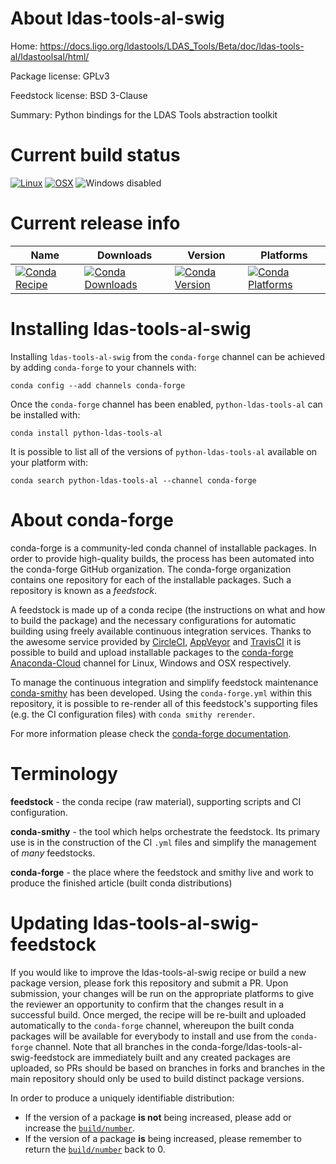 About ldas-tools-al-swig
========================

Home: https://docs.ligo.org/ldastools/LDAS_Tools/Beta/doc/ldas-tools-al/ldastoolsal/html/

Package license: GPLv3

Feedstock license: BSD 3-Clause

Summary: Python bindings for the LDAS Tools abstraction toolkit



Current build status
====================

[![Linux](https://img.shields.io/circleci/project/github/conda-forge/ldas-tools-al-swig-feedstock/master.svg?label=Linux)](https://circleci.com/gh/conda-forge/ldas-tools-al-swig-feedstock)
[![OSX](https://img.shields.io/travis/conda-forge/ldas-tools-al-swig-feedstock/master.svg?label=macOS)](https://travis-ci.org/conda-forge/ldas-tools-al-swig-feedstock)
![Windows disabled](https://img.shields.io/badge/Windows-disabled-lightgrey.svg)

Current release info
====================

| Name | Downloads | Version | Platforms |
| --- | --- | --- | --- |
| [![Conda Recipe](https://img.shields.io/badge/recipe-python--ldas--tools--al-green.svg)](https://anaconda.org/conda-forge/python-ldas-tools-al) | [![Conda Downloads](https://img.shields.io/conda/dn/conda-forge/python-ldas-tools-al.svg)](https://anaconda.org/conda-forge/python-ldas-tools-al) | [![Conda Version](https://img.shields.io/conda/vn/conda-forge/python-ldas-tools-al.svg)](https://anaconda.org/conda-forge/python-ldas-tools-al) | [![Conda Platforms](https://img.shields.io/conda/pn/conda-forge/python-ldas-tools-al.svg)](https://anaconda.org/conda-forge/python-ldas-tools-al) |

Installing ldas-tools-al-swig
=============================

Installing `ldas-tools-al-swig` from the `conda-forge` channel can be achieved by adding `conda-forge` to your channels with:

```
conda config --add channels conda-forge
```

Once the `conda-forge` channel has been enabled, `python-ldas-tools-al` can be installed with:

```
conda install python-ldas-tools-al
```

It is possible to list all of the versions of `python-ldas-tools-al` available on your platform with:

```
conda search python-ldas-tools-al --channel conda-forge
```


About conda-forge
=================

conda-forge is a community-led conda channel of installable packages.
In order to provide high-quality builds, the process has been automated into the
conda-forge GitHub organization. The conda-forge organization contains one repository
for each of the installable packages. Such a repository is known as a *feedstock*.

A feedstock is made up of a conda recipe (the instructions on what and how to build
the package) and the necessary configurations for automatic building using freely
available continuous integration services. Thanks to the awesome service provided by
[CircleCI](https://circleci.com/), [AppVeyor](https://www.appveyor.com/)
and [TravisCI](https://travis-ci.org/) it is possible to build and upload installable
packages to the [conda-forge](https://anaconda.org/conda-forge)
[Anaconda-Cloud](https://anaconda.org/) channel for Linux, Windows and OSX respectively.

To manage the continuous integration and simplify feedstock maintenance
[conda-smithy](https://github.com/conda-forge/conda-smithy) has been developed.
Using the ``conda-forge.yml`` within this repository, it is possible to re-render all of
this feedstock's supporting files (e.g. the CI configuration files) with ``conda smithy rerender``.

For more information please check the [conda-forge documentation](https://conda-forge.org/docs/).

Terminology
===========

**feedstock** - the conda recipe (raw material), supporting scripts and CI configuration.

**conda-smithy** - the tool which helps orchestrate the feedstock.
                   Its primary use is in the construction of the CI ``.yml`` files
                   and simplify the management of *many* feedstocks.

**conda-forge** - the place where the feedstock and smithy live and work to
                  produce the finished article (built conda distributions)


Updating ldas-tools-al-swig-feedstock
=====================================

If you would like to improve the ldas-tools-al-swig recipe or build a new
package version, please fork this repository and submit a PR. Upon submission,
your changes will be run on the appropriate platforms to give the reviewer an
opportunity to confirm that the changes result in a successful build. Once
merged, the recipe will be re-built and uploaded automatically to the
`conda-forge` channel, whereupon the built conda packages will be available for
everybody to install and use from the `conda-forge` channel.
Note that all branches in the conda-forge/ldas-tools-al-swig-feedstock are
immediately built and any created packages are uploaded, so PRs should be based
on branches in forks and branches in the main repository should only be used to
build distinct package versions.

In order to produce a uniquely identifiable distribution:
 * If the version of a package **is not** being increased, please add or increase
   the [``build/number``](https://conda.io/docs/user-guide/tasks/build-packages/define-metadata.html#build-number-and-string).
 * If the version of a package **is** being increased, please remember to return
   the [``build/number``](https://conda.io/docs/user-guide/tasks/build-packages/define-metadata.html#build-number-and-string)
   back to 0.

